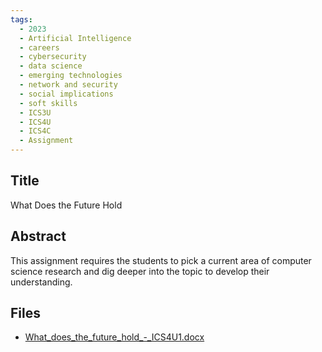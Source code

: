 ```yaml
---
tags:
  - 2023
  - Artificial Intelligence
  - careers
  - cybersecurity
  - data science
  - emerging technologies
  - network and security
  - social implications
  - soft skills
  - ICS3U
  - ICS4U
  - ICS4C
  - Assignment
---
```

    
## Title

What Does the Future Hold

## Abstract

This assignment requires the students to pick a  current area of computer science research and dig deeper into the topic to develop their understanding.

## Files

- [What_does_the_future_hold_-_ICS4U1.docx](https://www.russellgordon.ca/acse/cemc-cse-resources/resources/2023/Richard_VanDeWiele/What_does_the_future_hold_-_ICS4U1.docx)
